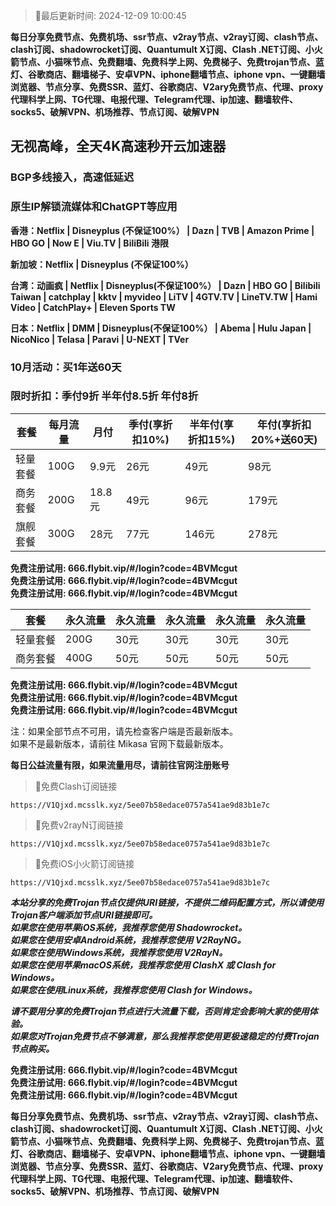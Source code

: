 >🚀最后更新时间: 2024-12-09 10:00:45

**每日分享免费节点、免费机场、ssr节点、v2ray节点、v2ray订阅、clash节点、clash订阅、shadowrocket订阅、Quantumult X订阅、Clash .NET订阅、小火箭节点、小猫咪节点、免费翻墙、免费科学上网、免费梯子、免费trojan节点、蓝灯、谷歌商店、翻墙梯子、安卓VPN、iphone翻墙节点、iphone vpn、一键翻墙浏览器、节点分享、免费SSR、蓝灯、谷歌商店、V2ary免费节点、代理、proxy代理科学上网、TG代理、电报代理、Telegram代理、ip加速、翻墙软件、socks5、破解VPN、机场推荐、节点订阅、破解VPN**

## 无视高峰，全天4K高速秒开云加速器
### BGP多线接入，高速低延迟
### 原生IP解锁流媒体和ChatGPT等应用

**香港：Netflix | Disneyplus (不保证100%） | Dazn | TVB | Amazon Prime | HBO GO | Now E | Viu.TV | BiliBili 港限**

**新加坡：Netflix | Disneyplus (不保证100%）**

**台湾：动画疯 | Netflix | Disneyplus(不保证100%） | Dazn | HBO GO | Bilibili Taiwan | catchplay | kktv | myvideo | LiTV | 4GTV.TV | LineTV.TW | Hami Video | CatchPlay+ | Eleven Sports TW**

**日本：Netflix | DMM | Disneyplus(不保证100%） | Abema | Hulu Japan | NicoNico | Telasa | Paravi | U-NEXT | TVer**

### 10月活动：买1年送60天
### 限时折扣：季付9折 半年付8.5折 年付8折

| 套餐 | 每月流量 | 月付 | 季付(享折扣10%) | 半年付(享折扣15%) | 年付(享折扣20%+送60天) |
| --- | ----- | --- | --------- | ---------- | ------------- |
| 轻量套餐 | 100G | 9.9元 | 26元 | 49元 |  98元 |
| 商务套餐 | 200G | 18.8元 | 49元 | 96元 |  179元 |
| 旗舰套餐 | 300G | 28元 | 77元 | 146元 |  278元 |

**免费注册试用: 666.flybit.vip/#/login?code=4BVMcgut**<br/>
**免费注册试用: 666.flybit.vip/#/login?code=4BVMcgut**<br/>
**免费注册试用: 666.flybit.vip/#/login?code=4BVMcgut**<br/>

| 套餐 | 永久流量 | 永久流量 | 永久流量 | 永久流量 | 永久流量 |
| --- | ----- | --- | --------- | ---------- | ------------- |
| 轻量套餐 | 200G | 30元  | 30元  | 30元  |  30元  |
| 商务套餐 | 400G | 50元 | 50元 | 50元 |  50元 |


**免费注册试用: 666.flybit.vip/#/login?code=4BVMcgut**<br/>
**免费注册试用: 666.flybit.vip/#/login?code=4BVMcgut**<br/>
**免费注册试用: 666.flybit.vip/#/login?code=4BVMcgut**<br/>

注：如果全部节点不可用，请先检查客户端是否最新版本。<br/>
  如果不是最新版本，请前往 Mikasa 官网下载最新版本。


**每日公益流量有限，如果流量用尽，请前往官网注册账号**


>🚀免费Clash订阅链接

```
https://V1Qjxd.mcsslk.xyz/5ee07b58edace0757a541ae9d83b1e7c
```

>🚀免费v2rayN订阅链接

```
https://V1Qjxd.mcsslk.xyz/5ee07b58edace0757a541ae9d83b1e7c
```

>🚀免费iOS小火箭订阅链接

```
https://V1Qjxd.mcsslk.xyz/5ee07b58edace0757a541ae9d83b1e7c
```


***本站分享的免费Trojan节点仅提供URI链接，不提供二维码配置方式，所以请使用Trojan客户端添加节点URI链接即可。***<br/>
***如果您在使用苹果iOS系统，我推荐您使用 Shadowrocket。***<br/>
***如果您在使用安卓Android系统，我推荐您使用 V2RayNG。***<br/>
***如果您在使用Windows系统，我推荐您使用 V2RayN。***<br/>
***如果您在使用苹果macOS系统，我推荐您使用 ClashX 或 Clash  for Windows。***<br/>
***如果您在使用Linux系统，我推荐您使用 Clash  for Windows。***<br/>

***请不要用分享的免费Trojan节点进行大流量下载，否则肯定会影响大家的使用体验。***<br/>
***如果您对Trojan免费节点不够满意，那么我推荐您使用更极速稳定的付费Trojan节点购买。***<br/>

**免费注册试用: 666.flybit.vip/#/login?code=4BVMcgut**<br/>
**免费注册试用: 666.flybit.vip/#/login?code=4BVMcgut**<br/>
**免费注册试用: 666.flybit.vip/#/login?code=4BVMcgut**<br/>

**每日分享免费节点、免费机场、ssr节点、v2ray节点、v2ray订阅、clash节点、clash订阅、shadowrocket订阅、Quantumult X订阅、Clash .NET订阅、小火箭节点、小猫咪节点、免费翻墙、免费科学上网、免费梯子、免费trojan节点、蓝灯、谷歌商店、翻墙梯子、安卓VPN、iphone翻墙节点、iphone vpn、一键翻墙浏览器、节点分享、免费SSR、蓝灯、谷歌商店、V2ary免费节点、代理、proxy代理科学上网、TG代理、电报代理、Telegram代理、ip加速、翻墙软件、socks5、破解VPN、机场推荐、节点订阅、破解VPN**

